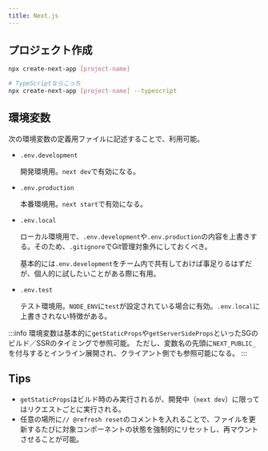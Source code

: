 ```yaml
---
title: Next.js
---
```


## プロジェクト作成

```bash
npx create-next-app [project-name]

# TypeScriptならこっち
npx create-next-app [project-name] --typescript
```

## 環境変数

次の環境変数の定義用ファイルに記述することで、利用可能。

- `.env.development`

  開発環境用。`next dev`で有効になる。

- `.env.production`

  本番環境用。`next start`で有効になる。

- `.env.local`

  ローカル環境用で、`.env.development`や`.env.production`の内容を上書きする。そのため、`.gitignore`でGit管理対象外にしておくべき。

  基本的には`.env.development`をチーム内で共有しておけば事足りるはずだが、個人的に試したいことがある際に有用。

- `.env.test`

  テスト環境用。`NODE_ENV`に`test`が設定されている場合に有効。`.env.local`に上書きされない特徴がある。

:::info
環境変数は基本的に`getStaticProps`や`getServerSideProps`といったSGのビルド／SSRのタイミングで参照可能。
ただし、変数名の先頭に`NEXT_PUBLIC_`を付与するとインライン展開され、クライアント側でも参照可能になる。
:::

## Tips

- `getStaticProps`はビルド時のみ実行されるが、開発中（`next dev`）に限ってはリクエストごとに実行される。
- 任意の場所に`// @refresh reset`のコメントを入れることで、ファイルを更新するたびに対象コンポーネントの状態を強制的にリセットし、再マウントさせることが可能。
